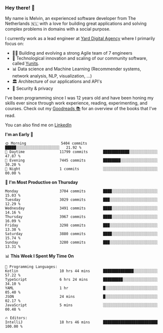 ### Hey there! 👋

My name is Melvin, an experienced software developer from The Netherlands 🇳🇱 with a love for building great applications and solving complex problems in domains with a social purpose. 

I currently work as a lead engineer at [Yard Digital Agency](https://github.com/yardinternet) where I primarily focus on:

* 👏🏼 Building and evolving a strong Agile team of 7 engineers
* 🚀 Technological innovation and scaling of our community software, called [Yunits](https://www.yunits.com/).
* 📊 Data science and Machine Learning (Recommender systems, network analysis, NLP, visualization, ...)
* 🏛 Architecture of our applications and API's
* 🔐 Security & privacy

I've been programming since I was 12 years old and have been honing my skills ever since through work experience, reading, experimenting, and courses.
Check out my [Goodreads 📚](https://goodreads.com/melvinkoopmans) for an overview of the books that I've read. 

You can also find me on [LinkedIn](https://www.linkedin.com/in/melvinkoopmans)

<!--START_SECTION:waka-->
**I'm an Early 🐤** 

```text
🌞 Morning                5404 commits        █████░░░░░░░░░░░░░░░░░░░░   21.92 % 
🌆 Daytime                11799 commits       ████████████░░░░░░░░░░░░░   47.87 % 
🌃 Evening                7445 commits        ████████░░░░░░░░░░░░░░░░░   30.20 % 
🌙 Night                  1 commits           ░░░░░░░░░░░░░░░░░░░░░░░░░   00.00 % 
```
📅 **I'm Most Productive on Thursday** 

```text
Monday                   3704 commits        ████░░░░░░░░░░░░░░░░░░░░░   15.03 % 
Tuesday                  3029 commits        ███░░░░░░░░░░░░░░░░░░░░░░   12.29 % 
Wednesday                3491 commits        ████░░░░░░░░░░░░░░░░░░░░░   14.16 % 
Thursday                 3967 commits        ████░░░░░░░░░░░░░░░░░░░░░   16.09 % 
Friday                   3298 commits        ███░░░░░░░░░░░░░░░░░░░░░░   13.38 % 
Saturday                 3880 commits        ████░░░░░░░░░░░░░░░░░░░░░   15.74 % 
Sunday                   3280 commits        ███░░░░░░░░░░░░░░░░░░░░░░   13.31 % 
```


📊 **This Week I Spent My Time On** 

```text
💬 Programming Languages: 
Kotlin                   10 hrs 44 mins      ██████████████░░░░░░░░░░░   57.22 % 
TypeScript               6 hrs 24 mins       █████████░░░░░░░░░░░░░░░░   34.10 % 
YAML                     1 hr                █░░░░░░░░░░░░░░░░░░░░░░░░   05.40 % 
JSON                     24 mins             █░░░░░░░░░░░░░░░░░░░░░░░░   02.17 % 
JavaScript               5 mins              ░░░░░░░░░░░░░░░░░░░░░░░░░   00.48 % 

🔥 Editors: 
IntelliJ                 18 hrs 46 mins      █████████████████████████   100.00 % 
```


<!--END_SECTION:waka-->
